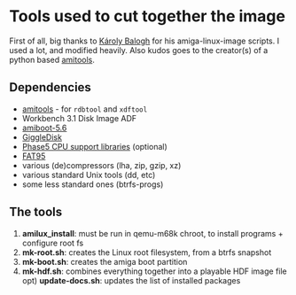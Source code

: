 # Tools used to cut together the image
First of all, big thanks to [Károly Balogh](https://github.com/chainq/amiga-linux-image) for his amiga-linux-image scripts. I used a lot, and modified heavily.
Also kudos goes to the creator(s) of a python based [amitools](https://github.com/cnvogelg/amitools).

## Dependencies

* [amitools](https://github.com/cnvogelg/amitools) - for `rdbtool` and `xdftool`
* Workbench 3.1 Disk Image ADF
* [amiboot-5.6](https://people.debian.org/~cts/debian-m68k/misc/)
* [GiggleDisk](http://www.geit.de/eng_giggledisk.html)
* [Phase5 CPU support libraries](http://phase5.a1k.org) (optional)
* [FAT95](http://aminet.net/package/disk/misc/fat95)
* various (de)compressors (lha, zip, gzip, xz)
* various standard Unix tools (dd, etc)
* some less standard ones (btrfs-progs)

## The tools

1) **amilux_install**: must be run in qemu-m68k chroot, to install programs + configure root fs
2) **mk-root.sh**: creates the Linux root filesystem, from a btrfs snapshot
3) **mk-boot.sh**: creates the amiga boot partition
4) **mk-hdf.sh**: combines everything together into a playable HDF image file
opt) **update-docs.sh**: updates the list of installed packages
